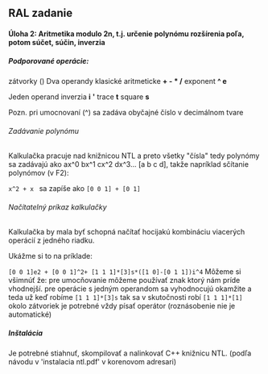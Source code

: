 ﻿## RAL zadanie

#### Úloha 2: Aritmetika  modulo 2n, t.j. určenie polynómu rozšírenia poľa, potom súčet, súčin, inverzia

##### Podporované operácie:

zátvorky ()
Dva operandy
	klasické aritmeticke **+ - * /**
	exponent **^ e**

Jeden operand
inverzia 	**i** **'**
trace	**t**
square   	**s**

Pozn. pri umocnovaní (^) sa zadáva obyčajné číslo v decimálnom tvare

###### Zadávanie polynómu

Kalkulačka pracuje nad knižnicou NTL a preto všetky "čísla" tedy polynómy sa zadávajú ako
ax^0 bx^1 cx^2 dx^3... [a b c d],
takže napríklad sčítanie polynómov (v F2):

`x^2 + x `  sa zapíše ako `[0 0 1] + [0 1]`

###### Načítatelný príkaz kalkulačky

Kalkulačka by mala byť schopná načítať hocijakú kombináciu viacerých operácií z jedného riadku.

Ukážme si to na príklade:

`[0 0 1]e2 + [0 0 1]^2+ [1 1 1]*[3]s*([1 0]-[0 1 1])i^4`
Môžeme si všimnúť že:
	pre umocňovanie môžeme používať znak ktorý nám príde vhodnejší.
	pre operácie s jedným operandom sa vyhodnocujú okamžite a teda už keď  robíme `[1 1 1]*[3]s` tak sa v skutočnosti robí `[1 1 1]*[1]`
	okolo zátvoriek je potrebné vždy písať operátor (roznásobenie nie je automatické)


##### Inštalácia
Je potrebné stiahnuť, skompilovať a nalinkovať C++ knižnicu NTL. (podľa návodu v 'instalacia ntl.pdf' v korenovom adresari)
